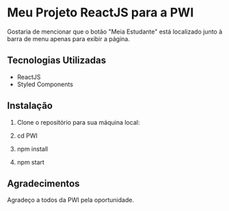 # Meu Projeto ReactJS para a PWI   
Gostaria de mencionar que o botão "Meia Estudante" está localizado junto à barra de menu apenas para exibir a página.
## Tecnologias Utilizadas

- ReactJS
- Styled Components


## Instalação

1. Clone o repositório para sua máquina local:
 
2. cd PWI

3. npm install

4. npm start


 
 ## Agradecimentos

Agradeço a todos da PWI pela oportunidade.  



